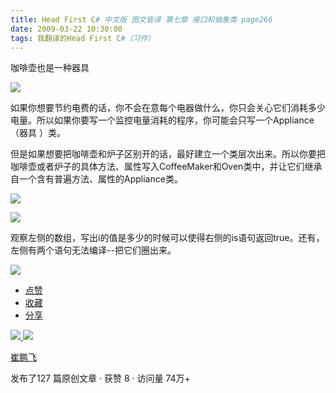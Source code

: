 ```yaml
---
title: Head First C# 中文版 图文皆译 第七章 接口和抽象类 page266
date: 2009-03-22 10:30:00
tags: 我翻译的Head First C#（习作）
---
```

咖啡壶也是一种器具

  

![](https://p-blog.csdn.net/images/p_blog_csdn_net/cuipengfei1/EntryImages/20090322/2009-03-22_10-15-32.jpg)

如果你想要节约电费的话，你不会在意每个电器做什么，你只会关心它们消耗多少电量。所以如果你要写一个监控电量消耗的程序，你可能会只写一个Appliance（器具
）类。

但是如果想要把咖啡壶和炉子区别开的话，最好建立一个类层次出来。所以你要把咖啡壶或者炉子的具体方法、属性写入CoffeeMaker和Oven类中，并让它们继承
自一个含有普遍方法、属性的Appliance类。

  

![](https://p-blog.csdn.net/images/p_blog_csdn_net/cuipengfei1/EntryImages/20090322/2009-03-22_10-16-10.jpg)

![](https://p-blog.csdn.net/images/p_blog_csdn_net/cuipengfei1/EntryImages/20090322/2009-03-22_10-25-11.jpg)

观察左侧的数组，写出i的值是多少的时候可以使得右侧的is语句返回true。还有，左侧有两个语句无法编译--把它们圈出来。

  

![](https://p-blog.csdn.net/images/p_blog_csdn_net/cuipengfei1/EntryImages/20090322/2009-03-22_10-25-58.jpg)

  * [ 点赞  ](javascript:;)
  * [ 收藏  ](javascript:;)
  * [ 分享 ](javascript:;)

[ ![](https://profile.csdnimg.cn/5/2/5/3_cuipengfei1)
![](https://g.csdnimg.cn/static/user-reg-year/1x/11.png)
](https://blog.csdn.net/cuipengfei1)

[ 崔鹏飞 ](https://blog.csdn.net/cuipengfei1)

发布了127 篇原创文章  ·  获赞 8  ·  访问量 74万+

